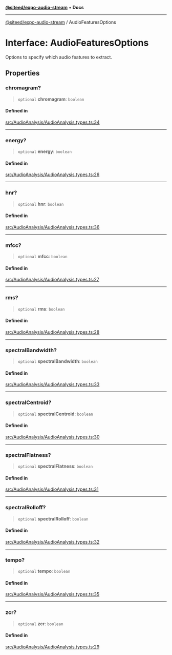 [**@siteed/expo-audio-stream**](../README.md) • **Docs**

***

[@siteed/expo-audio-stream](../README.md) / AudioFeaturesOptions

# Interface: AudioFeaturesOptions

Options to specify which audio features to extract.

## Properties

### chromagram?

> `optional` **chromagram**: `boolean`

#### Defined in

[src/AudioAnalysis/AudioAnalysis.types.ts:34](https://github.com/deeeed/expo-audio-stream/blob/0f696d587834cc1241d34bb99aa8cdd052d87665/packages/expo-audio-stream/src/AudioAnalysis/AudioAnalysis.types.ts#L34)

***

### energy?

> `optional` **energy**: `boolean`

#### Defined in

[src/AudioAnalysis/AudioAnalysis.types.ts:26](https://github.com/deeeed/expo-audio-stream/blob/0f696d587834cc1241d34bb99aa8cdd052d87665/packages/expo-audio-stream/src/AudioAnalysis/AudioAnalysis.types.ts#L26)

***

### hnr?

> `optional` **hnr**: `boolean`

#### Defined in

[src/AudioAnalysis/AudioAnalysis.types.ts:36](https://github.com/deeeed/expo-audio-stream/blob/0f696d587834cc1241d34bb99aa8cdd052d87665/packages/expo-audio-stream/src/AudioAnalysis/AudioAnalysis.types.ts#L36)

***

### mfcc?

> `optional` **mfcc**: `boolean`

#### Defined in

[src/AudioAnalysis/AudioAnalysis.types.ts:27](https://github.com/deeeed/expo-audio-stream/blob/0f696d587834cc1241d34bb99aa8cdd052d87665/packages/expo-audio-stream/src/AudioAnalysis/AudioAnalysis.types.ts#L27)

***

### rms?

> `optional` **rms**: `boolean`

#### Defined in

[src/AudioAnalysis/AudioAnalysis.types.ts:28](https://github.com/deeeed/expo-audio-stream/blob/0f696d587834cc1241d34bb99aa8cdd052d87665/packages/expo-audio-stream/src/AudioAnalysis/AudioAnalysis.types.ts#L28)

***

### spectralBandwidth?

> `optional` **spectralBandwidth**: `boolean`

#### Defined in

[src/AudioAnalysis/AudioAnalysis.types.ts:33](https://github.com/deeeed/expo-audio-stream/blob/0f696d587834cc1241d34bb99aa8cdd052d87665/packages/expo-audio-stream/src/AudioAnalysis/AudioAnalysis.types.ts#L33)

***

### spectralCentroid?

> `optional` **spectralCentroid**: `boolean`

#### Defined in

[src/AudioAnalysis/AudioAnalysis.types.ts:30](https://github.com/deeeed/expo-audio-stream/blob/0f696d587834cc1241d34bb99aa8cdd052d87665/packages/expo-audio-stream/src/AudioAnalysis/AudioAnalysis.types.ts#L30)

***

### spectralFlatness?

> `optional` **spectralFlatness**: `boolean`

#### Defined in

[src/AudioAnalysis/AudioAnalysis.types.ts:31](https://github.com/deeeed/expo-audio-stream/blob/0f696d587834cc1241d34bb99aa8cdd052d87665/packages/expo-audio-stream/src/AudioAnalysis/AudioAnalysis.types.ts#L31)

***

### spectralRolloff?

> `optional` **spectralRolloff**: `boolean`

#### Defined in

[src/AudioAnalysis/AudioAnalysis.types.ts:32](https://github.com/deeeed/expo-audio-stream/blob/0f696d587834cc1241d34bb99aa8cdd052d87665/packages/expo-audio-stream/src/AudioAnalysis/AudioAnalysis.types.ts#L32)

***

### tempo?

> `optional` **tempo**: `boolean`

#### Defined in

[src/AudioAnalysis/AudioAnalysis.types.ts:35](https://github.com/deeeed/expo-audio-stream/blob/0f696d587834cc1241d34bb99aa8cdd052d87665/packages/expo-audio-stream/src/AudioAnalysis/AudioAnalysis.types.ts#L35)

***

### zcr?

> `optional` **zcr**: `boolean`

#### Defined in

[src/AudioAnalysis/AudioAnalysis.types.ts:29](https://github.com/deeeed/expo-audio-stream/blob/0f696d587834cc1241d34bb99aa8cdd052d87665/packages/expo-audio-stream/src/AudioAnalysis/AudioAnalysis.types.ts#L29)
